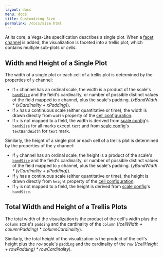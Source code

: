 ```yaml
---
layout: docs
menu: docs
title: Customizing Size
permalink: /docs/size.html
---
```


At its core, a Vega-Lite specification describes a single plot.  When a [facet channel](encoding.html#facet) is added, the visualization is faceted into a trellis plot, which contains multiple sub-plots or _cells_.  

## Width and Height of a Single Plot

The width of a single plot or each cell of a trellis plot is determined by the properties of `y` channel:

- If `x` channel has an ordinal scale, the width is a product of the scale's [`bandSize`]((scale.html#ordinal)) and the field's cardinality, or number of possible distinct values of the field mapped to `x` channel, plus the scale's padding.  (_xBandWidth * (xCardinality + xPadding)_).
- If `x` has a continuous scale (either quantitative or time), the width is drawn directly from `width` property of the [cell configuration](config.html#cell-config).   
- If `x` is not mapped to a field, the width is derived from [scale config](#scale-config)'s  `bandSize` for all marks except `text` and from [scale config](#scale-config)'s `textBandWidth` for `text` mark.  

Similarly, the height of a single plot or each cell of a trellis plot is determined by the properties of the `y` channel:

- If `y` channel has an ordinal scale, the height is a product of the scale's [`bandSize`]((scale.html#ordinal)) and the field's cardinality, or number of possible distinct values of the field mapped to `y` channel, plus the scale's padding.  (_yBandWidth * (yCardinality + yPadding)_).
- If `y` has a continuous scale (either quantitative or time), the height is drawn directly from `height` property of the [cell configuration](config.html#cell-config).   
- If `y` is not mapped to a field, the height is derived from [scale config](#scale-config)'s  `bandSize`.  

## Total Width and Height of a Trellis Plots

 The total width of the visualization is the product of the cell's width plus the `column` scale's `padding` and the cardinality of the `column` (_(cellWidth + columnPadding) * columnCardinality_).

 Similarly, the total height of the visualization is the product of the cell's height plus the `row` scale's `padding` and the cardinality of the `row` (_(cellHeight + rowPadding) * rowCardinality_).
